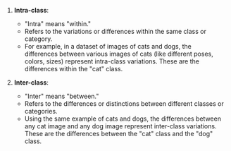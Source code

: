1. **Intra-class**:
   - "Intra" means "within."
   - Refers to the variations or differences within the same class or category.
   - For example, in a dataset of images of cats and dogs, the differences between various images of cats (like different poses, colors, sizes) represent intra-class variations. These are the differences within the "cat" class.

2. **Inter-class**:
   - "Inter" means "between."
   - Refers to the differences or distinctions between different classes or categories.
   - Using the same example of cats and dogs, the differences between any cat image and any dog image represent inter-class variations. These are the differences between the "cat" class and the "dog" class.
